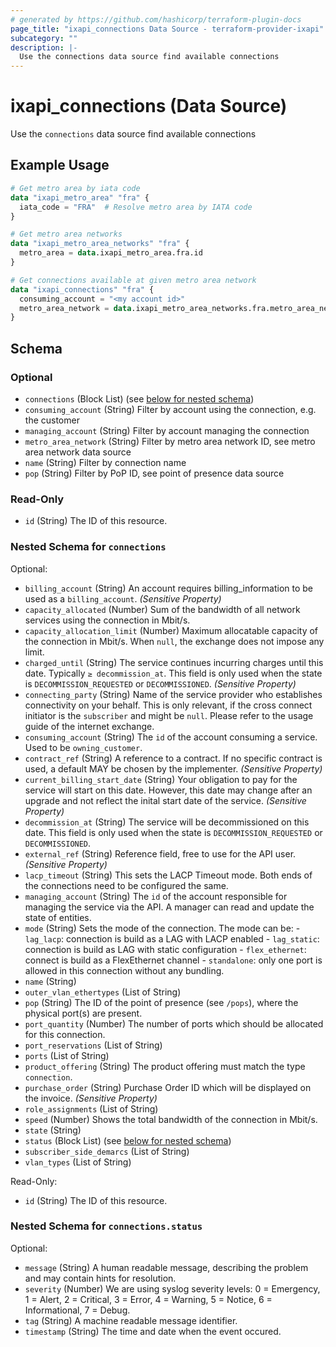 ```yaml
---
# generated by https://github.com/hashicorp/terraform-plugin-docs
page_title: "ixapi_connections Data Source - terraform-provider-ixapi"
subcategory: ""
description: |-
  Use the connections data source find available connections
---
```


# ixapi_connections (Data Source)

Use the `connections` data source find available connections

## Example Usage

```terraform
# Get metro area by iata code
data "ixapi_metro_area" "fra" {
  iata_code = "FRA"  # Resolve metro area by IATA code
}

# Get metro area networks
data "ixapi_metro_area_networks" "fra" {
  metro_area = data.ixapi_metro_area.fra.id
}

# Get connections available at given metro area network
data "ixapi_connections" "fra" {
  consuming_account = "<my account id>"
  metro_area_network = data.ixapi_metro_area_networks.fra.metro_area_networks[0]
}
```

<!-- schema generated by tfplugindocs -->
## Schema

### Optional

- `connections` (Block List) (see [below for nested schema](#nestedblock--connections))
- `consuming_account` (String) Filter by account using the connection, e.g. the customer
- `managing_account` (String) Filter by account managing the connection
- `metro_area_network` (String) Filter by metro area network ID, see metro area network data source
- `name` (String) Filter by connection name
- `pop` (String) Filter by PoP ID, see point of presence data source

### Read-Only

- `id` (String) The ID of this resource.

<a id="nestedblock--connections"></a>
### Nested Schema for `connections`

Optional:

- `billing_account` (String) An account requires billing_information to be used as a `billing_account`. *(Sensitive Property)*
- `capacity_allocated` (Number) Sum of the bandwidth of all network services using the connection in Mbit/s.
- `capacity_allocation_limit` (Number) Maximum allocatable capacity of the connection in Mbit/s. When `null`, the exchange does not impose any limit.
- `charged_until` (String) The service continues incurring charges until this date. Typically `≥ decommission_at`.  This field is only used when the state is `DECOMMISSION_REQUESTED` or `DECOMMISSIONED`.  *(Sensitive Property)*
- `connecting_party` (String) Name of the service provider who establishes connectivity on your behalf.  This is only relevant, if the cross connect initiator is the `subscriber` and might be `null`.  Please refer to the usage guide of the internet exchange.
- `consuming_account` (String) The `id` of the account consuming a service.  Used to be `owning_customer`.
- `contract_ref` (String) A reference to a contract. If no specific contract is used, a default MAY be chosen by the implementer. *(Sensitive Property)*
- `current_billing_start_date` (String) Your obligation to pay for the service will start on this date.  However, this date may change after an upgrade and not reflect the inital start date of the service.  *(Sensitive Property)*
- `decommission_at` (String) The service will be decommissioned on this date.  This field is only used when the state is `DECOMMISSION_REQUESTED` or `DECOMMISSIONED`.
- `external_ref` (String) Reference field, free to use for the API user. *(Sensitive Property)*
- `lacp_timeout` (String) This sets the LACP Timeout mode. Both ends of the connections need to be configured the same.
- `managing_account` (String) The `id` of the account responsible for managing the service via the API. A manager can read and update the state of entities.
- `mode` (String) Sets the mode of the connection. The mode can be:  - `lag_lacp`: connection is build as a LAG with LACP enabled - `lag_static`: connection is build as LAG with static configuration - `flex_ethernet`: connect is build as a FlexEthernet channel - `standalone`: only one port is allowed in this connection without any bundling.
- `name` (String)
- `outer_vlan_ethertypes` (List of String)
- `pop` (String) The ID of the point of presence (see `/pops`), where the physical port(s) are present.
- `port_quantity` (Number) The number of ports which should be allocated for this connection.
- `port_reservations` (List of String)
- `ports` (List of String)
- `product_offering` (String) The product offering must match the type `connection`.
- `purchase_order` (String) Purchase Order ID which will be displayed on the invoice. *(Sensitive Property)*
- `role_assignments` (List of String)
- `speed` (Number) Shows the total bandwidth of the connection in Mbit/s.
- `state` (String)
- `status` (Block List) (see [below for nested schema](#nestedblock--connections--status))
- `subscriber_side_demarcs` (List of String)
- `vlan_types` (List of String)

Read-Only:

- `id` (String) The ID of this resource.

<a id="nestedblock--connections--status"></a>
### Nested Schema for `connections.status`

Optional:

- `message` (String) A human readable message, describing the problem and may contain hints for resolution.
- `severity` (Number) We are using syslog severity levels: 0 = Emergency, 1 = Alert, 2 = Critical, 3 = Error, 4 = Warning, 5 = Notice, 6 = Informational, 7 = Debug.
- `tag` (String) A machine readable message identifier.
- `timestamp` (String) The time and date when the event occured.


